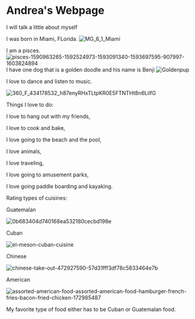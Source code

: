 # Andrea's Webpage

I will talk a little about myself

I was born in Miami, FLorida.
![MG_6_1_Miami](https://user-images.githubusercontent.com/91104059/136860195-b4f2e079-824b-48ac-87a1-c7bfe903b8e0.jpg)

I am a pisces.
![pisces-1590963265-1592524973-1593091340-1593697595-907997-1603824894](https://user-images.githubusercontent.com/91104059/136860516-2c4f1ce0-470f-4a68-a3d4-9f00c0b7d662.jpg)
I have one dog that is a golden doodle and his name is Benji
![Goldenpup](https://user-images.githubusercontent.com/91104059/136859748-e4bb0097-6689-4b14-902d-3ff378cb4ab4.jpg)

I love to dance and listen to music.

![360_F_434178532_h87enyRHxTLtpKR0E5FTNTHt8n6LilfG](https://user-images.githubusercontent.com/91104059/136861148-0513f33c-407f-4dab-b960-70ec467af037.jpg)



Things I love to do:

I love to hang out with my friends,

I love to cook and bake,

I love going to the beach and the pool,

I love animals,

I love traveling,

I love going to amusement parks,

I love going paddle boarding and kayaking.


Rating types of cuisines:

Guatemalan 

![0b683404d740168ea532180cecbd198e](https://user-images.githubusercontent.com/91104059/136860717-b45ac1f8-cc4e-43cf-8d24-83baacf85fc3.jpg)

Cuban

![el-meson-cuban-cuisine](https://user-images.githubusercontent.com/91104059/136860949-3afca697-fe4a-4ad0-bd65-75a2f51eacbe.jpg)

Chinese

![chinese-take-out-472927590-57d31fff3df78c5833464e7b](https://user-images.githubusercontent.com/91104059/136861293-224dd67d-9b83-4461-a4e9-c9ce4673a546.jpg)

American

![assorted-american-food-assorted-american-food-hamburger-french-fries-bacon-fried-chicken-172985487](https://user-images.githubusercontent.com/91104059/136861421-6f77f07b-dc59-428b-9a84-daf6111e94fb.jpg)

My favorite type of food either has to be Cuban or Guatemalan food.
